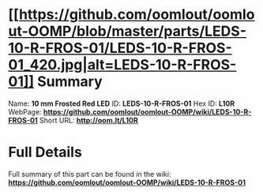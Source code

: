 
[[https://github.com/oomlout/oomlout-OOMP/blob/master/parts/LEDS-10-R-FROS-01/LEDS-10-R-FROS-01_420.jpg|alt=LEDS-10-R-FROS-01]] 
Summary
=================

Name: __10 mm Frosted Red LED__
ID: __LEDS-10-R-FROS-01__
Hex ID: __L10R__
WebPage: __https://github.com/oomlout/oomlout-OOMP/wiki/LEDS-10-R-FROS-01__
Short URL: __http://oom.lt/L10R__

Full Details
==========================
Full summary of this part can be found in the wiki:   
__https://github.com/oomlout/oomlout-OOMP/wiki/LEDS-10-R-FROS-01__   

